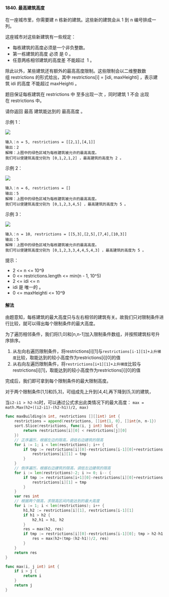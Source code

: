 #### 1840. 最高建筑高度
在一座城市里，你需要建 n 栋新的建筑。这些新的建筑会从 1 到 n 编号排成一列。

这座城市对这些新建筑有一些规定：
- 每栋建筑的高度必须是一个非负整数。
- 第一栋建筑的高度 必须 是 0 。
- 任意两栋相邻建筑的高度差 不能超过  1 。

除此以外，某些建筑还有额外的最高高度限制。这些限制会以二维整数数组 restrictions 的形式给出，其中 restrictions[i] = [idi, maxHeighti] ，表示建筑 idi 的高度 不能超过 maxHeighti 。

题目保证每栋建筑在 restrictions 中 至多出现一次 ，同时建筑 1 不会 出现在 restrictions 中。

请你返回 最高 建筑能达到的 最高高度 。


示例 1：

![](https://assets.leetcode-cn.com/aliyun-lc-upload/uploads/2021/04/25/ic236-q4-ex1-1.png)
```
输入：n = 5, restrictions = [[2,1],[4,1]]
输出：2
解释：上图中的绿色区域为每栋建筑被允许的最高高度。
我们可以使建筑高度分别为 [0,1,2,1,2] ，最高建筑的高度为 2 。
```
示例 2：

![](https://assets.leetcode-cn.com/aliyun-lc-upload/uploads/2021/04/25/ic236-q4-ex2.png)

```
输入：n = 6, restrictions = []
输出：5
解释：上图中的绿色区域为每栋建筑被允许的最高高度。
我们可以使建筑高度分别为 [0,1,2,3,4,5] ，最高建筑的高度为 5 。
```
示例 3：

![](https://assets.leetcode-cn.com/aliyun-lc-upload/uploads/2021/04/25/ic236-q4-ex3.png)

```
输入：n = 10, restrictions = [[5,3],[2,5],[7,4],[10,3]]
输出：5
解释：上图中的绿色区域为每栋建筑被允许的最高高度。
我们可以使建筑高度分别为 [0,1,2,3,3,4,4,5,4,3] ，最高建筑的高度为 5 。
```

提示：
- 2 <= n <= 10^9
- 0 <= restrictions.length <= min(n - 1, 10^5)
- 2 <= idi <= n
- idi 是 唯一的 。
- 0 <= maxHeighti <= 10^9

#### 解法
由题意知，每栋建筑的最大高度只与左右相邻的建筑有关。故我们只对限制条件进行比较，就可以得出每个限制条件的最大高度。

为了遍历相邻条件，我们将[1,0]和[n,n-1]加入限制条件数组，并按照建筑标号升序排序。
1. 从左向右遍历限制条件，将restrictions[i][1]与``restrictions[i-1][1]+上升梯度``比较，取能达到的较小高度作为restrictions[i][0]的值
2. 从右向左遍历限制条件，将``restrictions[i+1][1]+上升梯度``比较与restrictions[i][1]，取能达到的较小高度作为restrictions[i][0]的值

完成后，我们即可拿到每个限制条件的最大限制高度。

对于两个限制条件[1,1]和[5,3]，可组成先上升到[4,4],再下降到[5,3]的建筑，

当``i2-i1 > h2-h1``时，可以通过公式求出此类情况下的最大高度：
``max = math.Max(h2+((i2-i1)-(h2-h1))/2, max)``

```go
func maxBuilding(n int, restrictions [][]int) int {
    restrictions = append(restrictions, []int{1, 0}, []int{n, n-1})
    sort.Slice(restrictions, func(i, j int) bool {
        return restrictions[i][0] < restrictions[j][0]
    })
    // 正序遍历，根据左边的限高，调低右边建筑的限高
    for i := 1; i < len(restrictions); i++ {
        if tmp := restrictions[i][0]-restrictions[i-1][0]+restrictions[i-1][1]; tmp < restrictions[i][1] {
            restrictions[i][1] = tmp
        }
    }
    // 倒序遍历，根据右边建筑的限高，调低左边建筑的限高
    for i := len(restrictions)-2; i >= 0; i-- {
        if tmp := restrictions[i+1][0]-restrictions[i][0]+restrictions[i+1][1]; tmp < restrictions[i][1] {
            restrictions[i][1] = tmp
        }
    }
    var res int
    // 根据两个限高，求限高区间内能达到的最大高度
    for i := 1; i < len(restrictions); i++ {
        h1,h2 := restrictions[i][1], restrictions[i-1][1]
        if h1 > h2 {
            h2,h1 = h1, h2
        }
        res = max(h2, res)
        if tmp := restrictions[i][0]-restrictions[i-1][0]; tmp > h2-h1 {
            res = max(h2+(tmp-(h2-h1))/2, res)
        }
    }
    return res
}

func max(i, j int) int {
    if i > j {
        return i
    }
    return j
}
```